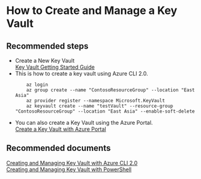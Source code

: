 <properties
	pageTitle="How to Create and Manage a Key Vault"
	description="Creating a New Key Vault"
	service="Microsoft.Keyvault"
	resource="vaults"
	authors="fhokholdMSFT"
	displayOrder="1"
	selfHelpType="resource"
	supportTopicIds="32375289"
	resourceTags="optional"
	productPesIds="15657"
	cloudEnvironments="public"
/>

# How to Create and Manage a Key Vault
## **Recommended steps**

* Create a New Key Vault<br>
[Key Vault Getting Started Guide](https://docs.microsoft.com/azure/key-vault/key-vault-get-started)
* This is how to create a key vault using Azure CLI 2.0.<br>
    ``` 
		az login 
		az group create --name "ContosoResourceGroup" --location "East Asia" 
		az provider register --namespace Microsoft.KeyVault 
		az keyvault create --name "testVault" --resource-group "ContosoResourceGroup" --location "East Asia" --enable-soft-delete 
	```
* You can also create a Key Vault using the Azure Portal.<br>
[Create a Key Vault with Azure Portal](https://ms.portal.azure.com/#create/Microsoft.KeyVault)
## **Recommended documents**
[Creating and Managing Key Vault with Azure CLI 2.0](https://docs.microsoft.com/azure/key-vault/key-vault-manage-with-cli2)<br>
[Creating and Managing Key Vault with PowerShell](https://docs.microsoft.com/azure/key-vault/key-vault-get-started)